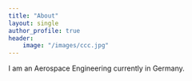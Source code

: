 ```yaml
---
title: "About"
layout: single
author_profile: true
header:
    image: "/images/ccc.jpg"
---
```


I am an Aerospace Engineering currently in Germany.




